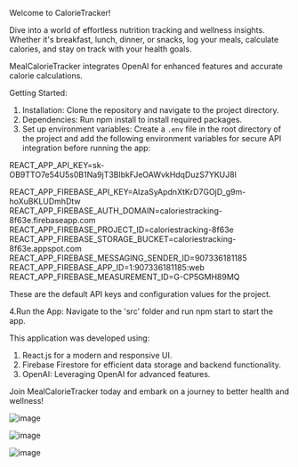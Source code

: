 Welcome to CalorieTracker!

Dive into a world of effortless nutrition tracking and wellness insights. Whether it's breakfast, lunch, dinner, or snacks, log your meals, calculate calories, and stay on track with your health goals.

MealCalorieTracker integrates OpenAI for enhanced features and accurate calorie calculations.

Getting Started:
1. Installation: Clone the repository and navigate to the project directory.
2. Dependencies: Run npm install to install required packages.
3. Set up environment variables: Create a `.env` file in the root directory of the project and add the following environment variables for secure API integration before running the app:

REACT_APP_API_KEY=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

REACT_APP_FIREBASE_API_KEY=AIzaSyApdnXtKrD7GOjD_g9m-hoXuBKLUDmhDtw
REACT_APP_FIREBASE_AUTH_DOMAIN=caloriestracking-8f63e.firebaseapp.com
REACT_APP_FIREBASE_PROJECT_ID=caloriestracking-8f63e
REACT_APP_FIREBASE_STORAGE_BUCKET=caloriestracking-8f63e.appspot.com
REACT_APP_FIREBASE_MESSAGING_SENDER_ID=907336181185
REACT_APP_FIREBASE_APP_ID=1:907336181185:web
REACT_APP_FIREBASE_MEASUREMENT_ID=G-CP5GMH89MQ

These are the default API keys and configuration values for the project.

4.Run the App: Navigate to the 'src' folder and run npm start to start the app.

This application was developed using:

1. React.js for a modern and responsive UI.
2. Firebase Firestore for efficient data storage and backend functionality.
3. OpenAI: Leveraging OpenAI for advanced features.
   
Join MealCalorieTracker today and embark on a journey to better health and wellness!

![image](https://github.com/Michgotj/CalorieTrackerApp/assets/142809781/dc9a1a4d-8bcc-43d9-b609-edc45ec9e92f)

![image](https://github.com/Michgotj/CalorieTrackerApp/assets/142809781/bbd91403-8b37-4cc1-bb0f-bbbff9486dc1)

![image](https://github.com/Michgotj/CalorieTrackerApp/assets/142809781/d03b12ea-3a0e-43c2-88ec-097ce854ace0)


